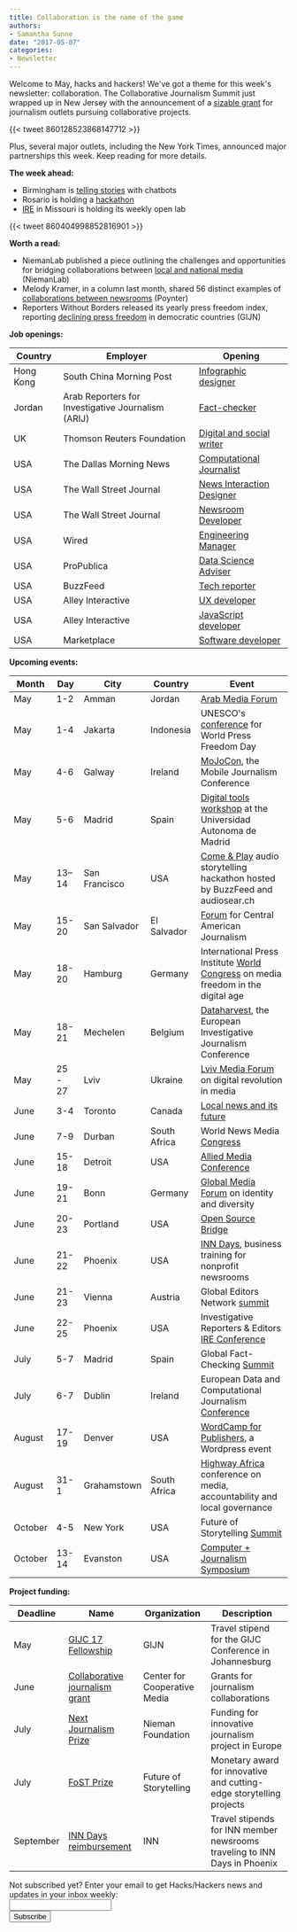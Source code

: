 ```yaml
---
title: Collaboration is the name of the game
authors:
- Samantha Sunne
date: "2017-05-07"
categories:
- Newsletter
---
```


Welcome to May, hacks and hackers! We've got a theme for this week's newsletter: collaboration. The Collaborative Journalism Summit just wrapped up in New Jersey with the announcement of a [sizable grant](http://centerforcooperativemedia.org/open-call-for-collaborative-reporting-projects-unveiled-at-collaborative-journalism-summit-heres-how-to-apply/) for journalism outlets pursuing collaborative projects.

{{< tweet 860128523868147712 >}}

Plus, several major outlets, including the New York Times, announced major partnerships this week. Keep reading for more details.

**The week ahead:**

* Birmingham is [telling stories](https://www.meetup.com/Hacks-Hackers-Birmingham/events/239667373/) with chatbots
* Rosario is holding a [hackathon](https://www.meetup.com/Hacks-Hackers-Rosario/events/239354341/)
* [IRE](http://www.meetup.com/hackshackersIRE/) in Missouri is holding its weekly open lab

{{< tweet 860404998852816901 >}}

**Worth a read:**

* NiemanLab published a piece outlining the challenges and opportunities for bridging collaborations between [local and national media](http://www.niemanlab.org/2017/05/hands-across-america-how-to-make-localnational-journalism-collaborations-work/) (NiemanLab)
* Melody Kramer, in a column last month, shared 56 distinct examples of [collaborations between newsrooms](https://www.poynter.org/2017/journalists-around-the-world-are-working-together-more-than-ever-here-are-56-examples/455494/) (Poynter)
* Reporters Without Borders released its yearly press freedom index, reporting [declining press freedom](http://gijn.org/2017/04/27/rsfs-press-freedom-index-media-freedom-falling-in-democracies/?mc_cid=44cda3c324&mc_eid=819f761f16) in democratic countries (GIJN)

**Job openings:**

| **Country** | **Employer** | **Opening** |
| ------ | -------- | ----------- |
Hong Kong | South China Morning Post | [Infographic designer](http://www.cpjobs.com/hk/job/infographic-designer-ref-cjy-ed-id-1729860)
Jordan | Arab Reporters for Investigative Journalism (ARIJ) | [Fact-checker](http://en.arij.net/2017/05/02/researcherfact-checker/)
UK | Thomson Reuters Foundation | [Digital and social writer](https://www.journalism.co.uk/media-jobs/digital-and-social-writer-the-independent-evening-standard/s75/a703311/)
USA | The Dallas Morning News | [Computational Journalist](http://ire.org/jobs/job/1014/)
USA | The Wall Street Journal | [News Interaction Designer](http://snd.org/jobs/view/news-interaction-designer/)
USA | The Wall Street Journal | [Newsroom Developer](http://snd.org/jobs/view/newsroom-developer/)
USA | Wired | [Engineering Manager](https://condenast.avature.net/careers/JobDetail/San-Francisco-California-Engineering-Manager-WIRED/7118)
USA | ProPublica | [Data Science Adviser](https://www.propublica.org/atpropublica/item/propublica-is-hiring-a-data-science-adviser)
USA | BuzzFeed | [Tech reporter](https://www.buzzfeed.com/about/jobs?gh_jid=679578)
USA | Alley Interactive | [UX developer](http://jobs.alleyinteractive.com/apply/D379ztK9PN/UX-Developer)
USA | Alley Interactive | [JavaScript developer](http://jobs.alleyinteractive.com/apply/Af0oyOrXrG/JavaScript-Application-Developer)
USA | Marketplace | [Software developer](https://americanpublicmedia.applicantpro.com/jobs/558721.html)

**Upcoming events:**

| Month | Day | City | Country | Event |
| ----- | --- | ---- | ------- | ----- |
May | 1-2 | Amman | Jordan | [Arab Media Forum](http://www.arabmediaforum.ae/en/media-center/press-releases/registration-opens-for-the-16th-arab-media-forum.aspx)
May | 1-4 | Jakarta | Indonesia | UNESCO's [conference](http://en.unesco.org/wpfd) for World Press Freedom Day
May | 4-6 | Galway | Ireland | [MoJoCon](https://mojocon.rte.ie/), the Mobile Journalism Conference
May | 5-6 | Madrid | Spain | [Digital tools workshop](https://blog.coralproject.net/open-positions/) at the Universidad Autonoma de Madrid
May | 13–14 | San Francisco | USA| [Come & Play](http://comeandplay.org/) audio storytelling hackathon hosted by BuzzFeed and audiosear.ch
May | 15-20 | San Salvador | El Salvador | [Forum](http://forocap.elfaro.net/es/2016) for Central American Journalism
May | 18-20 | Hamburg | Germany | International Press Institute [World Congress](https://ipiwoco2017.sched.com/list/descriptions/) on media freedom in the digital age
May | 18-21 | Mechelen | Belgium | [Dataharvest](http://journalismfund.eu/event/eijc-dataharvest-2017-mechelen), the European Investigative Journalism Conference
May | 25 - 27 | Lviv | Ukraine | [Lviv Media Forum](http://lvivmediaforum.com/2017/en/about/) on digital revolution in media
June | 3-4 | Toronto | Canada | [Local news and its future](http://localnews.journalism.ryerson.ca/)
June | 7-9 | Durban | South Africa | World News Media [Congress](https://events.wan-ifra.org/events/world-news-media-congress-2017)
June | 15-18 | Detroit | USA | [Allied Media Conference](https://www.alliedmedia.org/amc)
June | 19-21 | Bonn | Germany | [Global Media Forum](http://www.dw.com/en/global-media-forum/global-media-forum/s-101219) on identity and diversity
June | 20-23 | Portland | USA | [Open Source Bridge](http://opensourcebridge.org/)
June | 21-22 | Phoenix | USA | [INN Days](https://www.eventbrite.com/e/inn-days-2017-growing-the-business-of-nonprofit-news-tickets-33152766818), business training for nonprofit newsrooms
June | 21-23 | Vienna | Austria | Global Editors Network [summit](https://events.bizzabo.com/201051/page/1009031/gen-summit-2017)
June | 22-25 | Phoenix | USA | Investigative Reporters & Editors [IRE Conference]([http://www.ire.org/conferences/ire2017/](http://www.ire.org/conferences/ire2017/))
July | 5-7 | Madrid | Spain | Global Fact-Checking [Summit](http://about.poynter.org/node/102080)
July | 6-7 | Dublin | Ireland | European Data and Computational Journalism [Conference](http://datajconf.com/)
August | 17-19 | Denver | USA | [WordCamp for Publishers](https://2017-denver.journalist.wordcamp.org/), a Wordpress event
August | 31-1 | Grahamstown | South Africa | [Highway Africa](http://highwayafrica.ru.ac.za/) conference on media, accountability and local governance
October | 4-5 | New York | USA | Future of Storytelling [Summit](https://futureofstorytelling.org/summit)
October | 13-14 | Evanston | USA | [Computer + Journalism Symposium](http://cj2017.northwestern.edu/)

**Project funding:**

| Deadline | Name | Organization | Description |
| -------- | ---- | ------------ | ----- |
May | [GIJC 17 Fellowship](http://gijn.org/2017/03/01/fellowships-to-attend-the-global-investigative-journalism-conference/) | GIJN | Travel stipend for the GIJC Conference in Johannesburg
June | [Collaborative journalism grant](http://centerforcooperativemedia.org/open-call-for-collaborative-reporting-projects-unveiled-at-collaborative-journalism-summit-heres-how-to-apply/) | Center for Cooperative Media | Grants for journalism collaborations
July | [Next Journalism Prize](http://www.nextjournalism.eu/en/) | Nieman Foundation | Funding for innovative journalism project in Europe
July | [FoST Prize](https://futureofstorytelling.org/story/2017-fost-prize-submissions-are-open) | Future of Storytelling | Monetary award for innovative and cutting-edge storytelling projects
September | [INN Days reimbursement](https://form.jotform.com/60836014737961) | INN | Travel stipends for INN member newsrooms traveling to INN Days in Phoenix

<div id="mc_embed_signup"><form id="mc-embedded-subscribe-form" class="validate" action="//hackshackers.us1.list-manage.com/subscribe/post?u=c56f2e53d5ed6ef87f8aaa75c&amp;id=fb2bc6f10b" method="post" name="mc-embedded-subscribe-form" novalidate="" target="_blank">
<div id="mc_embed_signup_scroll">
<div class="mc-field-group"><label for="mce-EMAIL">Not subscribed yet? Enter your email to get Hacks/Hackers news and updates in your inbox weekly:  </label></div>
<div class="mc-field-group"><input id="mce-EMAIL" class="required email" name="EMAIL" type="email" value="" /></div>
<!-- real people should not fill this in and expect good things - do not remove this or risk form bot signups-->
<div style="position: absolute; left: -5000px;"><input tabindex="-1" name="b_c56f2e53d5ed6ef87f8aaa75c_fb2bc6f10b" type="text" value="" /></div>
<div class="clear"><input id="mc-embedded-subscribe" class="button" name="subscribe" type="submit" value="Subscribe" /></div>
</div>
</form></div>
<!--End mc_embed_signup-->

<meta name="twitter:card" content="summary">
<meta name="twitter:image:src" content="https://hackshackers.com/content-images/about/hackshackers_logomark.png">
